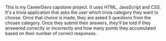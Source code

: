 This is my CareerDevs capstone project. It uses HTML, JavaScript and CSS. It's a trivia application that asks the user which trivia category they want to choose. Once that choice is made, they are asked 5 questions from the chosen category. Once they submit their answers, they'll be told if they answered correctly or incorrectly and how many points they accumulated based on their number of correct responses.